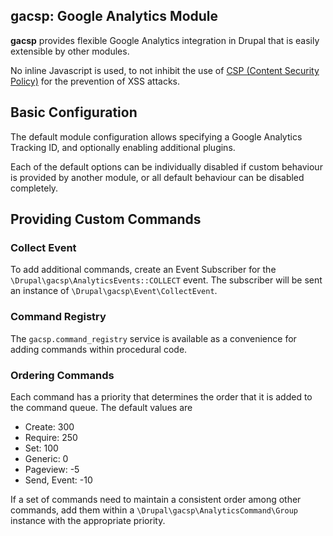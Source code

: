 gacsp: Google Analytics Module
-------------------

**gacsp** provides flexible Google Analytics integration in Drupal that is
easily extensible by other modules.

No inline Javascript is used, to not inhibit the use of
[CSP (Content Security Policy)](https://developer.mozilla.org/en-US/docs/Web/Security/CSP)
for the prevention of XSS attacks.


## Basic Configuration

The default module configuration allows specifying a Google Analytics
Tracking ID, and optionally enabling additional plugins.

Each of the default options can be individually disabled if custom behaviour is
provided by another module, or all default behaviour can be disabled completely.

## Providing Custom Commands

### Collect Event

To add additional commands, create an Event Subscriber for the
`\Drupal\gacsp\AnalyticsEvents::COLLECT` event.  The subscriber will be sent an
instance of `\Drupal\gacsp\Event\CollectEvent`.

### Command Registry

The `gacsp.command_registry` service is available as a convenience for adding
commands within procedural code.


### Ordering Commands

Each command has a priority that determines the order that it is added to the
command queue.  The default values are

 - Create: 300
 - Require: 250
 - Set: 100
 - Generic: 0
 - Pageview: -5
 - Send, Event: -10

If a set of commands need to maintain a consistent order among other commands,
add them within a `\Drupal\gacsp\AnalyticsCommand\Group` instance with the
appropriate priority.
